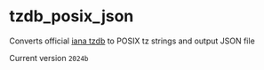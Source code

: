 # tzdb_posix_json

Converts official [iana tzdb](https://www.iana.org/time-zones) to POSIX tz strings and output JSON file

Current version `2024b`

